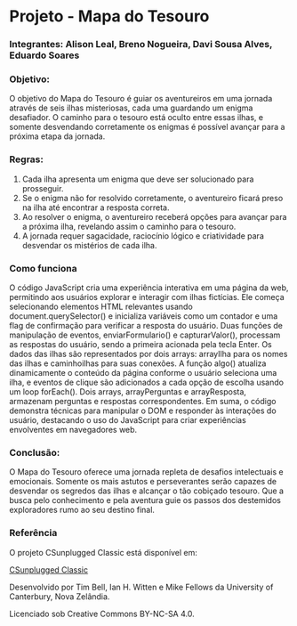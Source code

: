 # Projeto - Mapa do Tesouro
### Integrantes: Alison Leal, Breno Nogueira, Davi Sousa Alves, Eduardo Soares
### Objetivo:
O objetivo do Mapa do Tesouro é guiar os aventureiros em uma jornada através de seis ilhas misteriosas, cada uma guardando um enigma desafiador. O caminho para o tesouro está oculto entre essas ilhas, e somente desvendando corretamente os enigmas é possível avançar para a próxima etapa da jornada.
### Regras:
1. Cada ilha apresenta um enigma que deve ser solucionado para prosseguir.
2. Se o enigma não for resolvido corretamente, o aventureiro ficará preso na ilha até encontrar a resposta correta.
3. Ao resolver o enigma, o aventureiro receberá opções para avançar para a próxima ilha, revelando assim o caminho para o tesouro.
4. A jornada requer sagacidade, raciocínio lógico e criatividade para desvendar os mistérios de cada ilha.
### Como funciona
 O código JavaScript cria uma experiência interativa em uma página da web, permitindo aos usuários explorar e interagir com ilhas fictícias. Ele começa selecionando elementos HTML relevantes usando document.querySelector() e inicializa variáveis como um contador e uma flag de confirmação para verificar a resposta do usuário. Duas funções de manipulação de eventos, enviarFormulario() e capturarValor(), processam as respostas do usuário, sendo a primeira acionada pela tecla Enter. Os dados das ilhas são representados por dois arrays: arrayIlha para os nomes das ilhas e caminhoilhas para suas conexões. A função algo() atualiza dinamicamente o conteúdo da página conforme o usuário seleciona uma ilha, e eventos de clique são adicionados a cada opção de escolha usando um loop forEach(). Dois arrays, arrayPerguntas e arrayResposta, armazenam perguntas e respostas correspondentes. Em suma, o código demonstra técnicas para manipular o DOM e responder às interações do usuário, destacando o uso do JavaScript para criar experiências envolventes em navegadores web.
 ### Conclusão:
O Mapa do Tesouro oferece uma jornada repleta de desafios intelectuais e emocionais. Somente os mais astutos e perseverantes serão capazes de desvendar os segredos das ilhas e alcançar o tão cobiçado tesouro. Que a busca pelo conhecimento e pela aventura guie os passos dos destemidos exploradores rumo ao seu destino final.
### Referência 

O projeto CSunplugged Classic está disponível em:

[CSunplugged Classic](https://csunplugged.org/en/classic/)

Desenvolvido por Tim Bell, Ian H. Witten e Mike Fellows da University of Canterbury, Nova Zelândia.

Licenciado sob Creative Commons BY-NC-SA 4.0.
